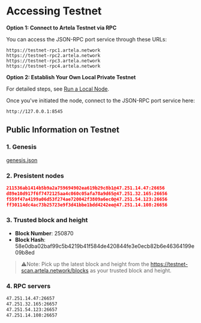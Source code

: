 
# Accessing Testnet

**Option 1: Connect to Artela Testnet via RPC**

You can access the JSON-RPC port service through these URLs:

    https://testnet-rpc1.artela.network
    https://testnet-rpc2.artela.network
    https://testnet-rpc3.artela.network
    https://testnet-rpc4.artela.network

**Option 2: Establish Your Own Local Private Testnet**

For detailed steps, see [Run a Local Node](./full-node-setup).

Once you've initiated the node, connect to the JSON-RPC port service here:

    http://127.0.0.1:8545

## Public Information on Testnet

### 1. Genesis

[genesis.json](./genesis.json)

### 2. Presistent nodes

```json
211536ab1414b5b9a2a759694902ea619b29c8b1@47.251.14.47:26656
d89e10d917f6f7472125aa4c060c05afa78a9d65@47.251.32.165:26656
f559f47a4199a06d53f274ae720042f3809a6ec0@47.251.54.123:26656
ff30114dc4ac73b25723e9f3d41bbe1bdd4242ee@47.251.14.108:26656
```

### 3. Trusted block and height

- **Block Number**: 250870
- **Block Hash**: 58e0dba02baf99c5b4219b41f584de420844fe3e0ecb82b6e46364199e09b8ed

> ⚠️Note: Pick up the latest block and height from the <https://testnet-scan.artela.network/blocks> as your trusted block and height.
>

### 4. RPC servers

```bash
47.251.14.47:26657
47.251.32.165:26657
47.251.54.123:26657
47.251.14.108:26657
```
